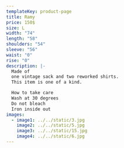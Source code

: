 ```yaml
---
templateKey: product-page
title: Ramy
price: 150$
size: L
width: "74"
length: "58"
shoulders: "54"
sleeve: "56"
waist: "0"
rise: "0"
description: |-
  Made of 
  one vintage sack and two reworked shirts.
  This item is one of a kind. 

  How to take care
  Wash at 30 degrees
  Do not bleach
  Iron inside out
images:
  - image1: ../../static/3.jpg
    image2: ../../static/5.jpg
    image3: ../../static/15.jpg
    image4: ../../static/6.jpg
---
```

